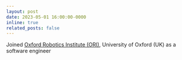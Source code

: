 ```yaml
---
layout: post
date: 2023-05-01 16:00:00-0000
inline: true
related_posts: false
---
```

Joined [Oxford Robotics Institute (ORI)](https://ori.ox.ac.uk/), University of Oxford (UK) as a software engineer
